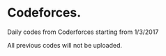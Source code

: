 # Codeforces.
Daily codes from Coderforces starting from 1/3/2017

All previous codes will not be uploaded.
